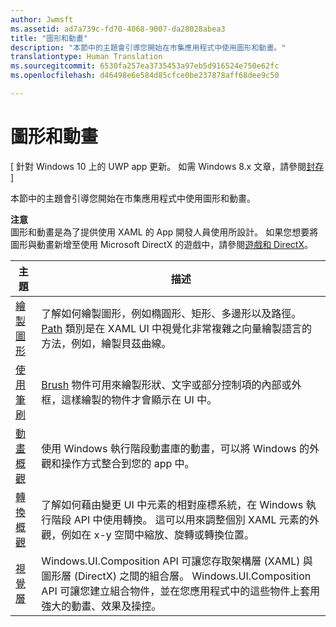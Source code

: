 ```yaml
---
author: Jwmsft
ms.assetid: ad7a739c-fd70-4068-9007-da28028abea3
title: "圖形和動畫"
description: "本節中的主題會引導您開始在市集應用程式中使用圖形和動畫。"
translationtype: Human Translation
ms.sourcegitcommit: 6530fa257ea3735453a97eb5d916524e750e62fc
ms.openlocfilehash: d46498e6e584d85cfce0be237878aff68dee9c50

---
```

# 圖形和動畫

\[ 針對 Windows 10 上的 UWP app 更新。 如需 Windows 8.x 文章，請參閱[封存](http://go.microsoft.com/fwlink/p/?linkid=619132) \]

本節中的主題會引導您開始在市集應用程式中使用圖形和動畫。

**注意**  
圖形和動畫是為了提供使用 XAML 的 App 開發人員使用所設計。 如果您想要將圖形與動畫新增至使用 Microsoft DirectX 的遊戲中，請參閱[遊戲和 DirectX](https://msdn.microsoft.com/library/windows/apps/Mt228375)。

 

| 主題 | 描述 |
|-------|-------------|
| [繪製圖形](drawing-shapes.md) | 了解如何繪製圖形，例如橢圓形、矩形、多邊形以及路徑。 [Path](https://msdn.microsoft.com/library/windows/apps/BR243355) 類別是在 XAML UI 中視覺化非常複雜之向量繪製語言的方法，例如，繪製貝茲曲線。 |
| [使用筆刷](using-brushes.md) | [Brush](https://msdn.microsoft.com/library/windows/apps/BR228076) 物件可用來繪製形狀、文字或部分控制項的內部或外框，這樣繪製的物件才會顯示在 UI 中。 |
| [動畫概觀](animations-overview.md) | 使用 Windows 執行階段動畫庫的動畫，可以將 Windows 的外觀和操作方式整合到您的 app 中。 |
| [轉換概觀](transforms-overview.md)  | 了解如何藉由變更 UI 中元素的相對座標系統，在 Windows 執行階段 API 中使用轉換。 這可以用來調整個別 XAML 元素的外觀，例如在 x-y 空間中縮放、旋轉或轉換位置。 |
| [視覺層](visual-layer.md) | Windows.UI.Composition API 可讓您存取架構層 (XAML) 與圖形層 (DirectX) 之間的組合層。 Windows.UI.Composition API 可讓您建立組合物件，並在您應用程式中的這些物件上套用強大的動畫、效果及操控。 |

 

 

 







<!--HONumber=Jun16_HO4-->


